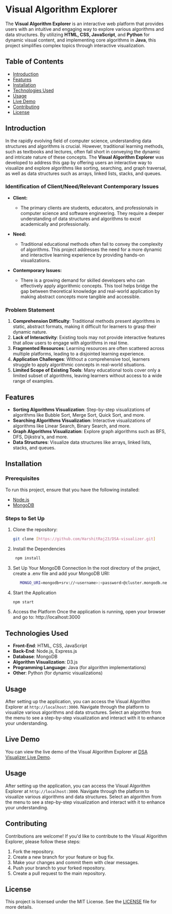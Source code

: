 # Visual Algorithm Explorer

The **Visual Algorithm Explorer** is an interactive web platform that provides users with an intuitive and engaging way to explore various algorithms and data structures. By utilizing **HTML, CSS, JavaScript**, and **Python** for dynamic visual content, and implementing core algorithms in **Java**, this project simplifies complex topics through interactive visualization.

## Table of Contents
- [Introduction](#introduction)
- [Features](#features)
- [Installation](#installation)
- [Technologies Used](#technologies-used)
- [Usage](#usage)
- [Live Demo](#live-demo)
- [Contributing](#contributing)
- [License](#license)

## Introduction

In the rapidly evolving field of computer science, understanding data structures and algorithms is crucial. However, traditional learning methods, such as textbooks and lectures, often fall short in conveying the dynamic and intricate nature of these concepts. The **Visual Algorithm Explorer** was developed to address this gap by offering users an interactive way to visualize and explore algorithms like sorting, searching, and graph traversal, as well as data structures such as arrays, linked lists, stacks, and queues.

### Identification of Client/Need/Relevant Contemporary Issues

- **Client:** 
  - The primary clients are students, educators, and professionals in computer science and software engineering. They require a deeper understanding of data structures and algorithms to excel academically and professionally.
  
- **Need:** 
  - Traditional educational methods often fail to convey the complexity of algorithms. This project addresses the need for a more dynamic and interactive learning experience by providing hands-on visualizations.

- **Contemporary Issues:** 
  - There is a growing demand for skilled developers who can effectively apply algorithmic concepts. This tool helps bridge the gap between theoretical knowledge and real-world application by making abstract concepts more tangible and accessible.

### Problem Statement

1. **Comprehension Difficulty**: Traditional methods present algorithms in static, abstract formats, making it difficult for learners to grasp their dynamic nature.
2. **Lack of Interactivity**: Existing tools may not provide interactive features that allow users to engage with algorithms in real time.
3. **Fragmented Resources**: Learning resources are often scattered across multiple platforms, leading to a disjointed learning experience.
4. **Application Challenges**: Without a comprehensive tool, learners struggle to apply algorithmic concepts in real-world situations.
5. **Limited Scope of Existing Tools**: Many educational tools cover only a limited subset of algorithms, leaving learners without access to a wide range of examples.

## Features

- **Sorting Algorithms Visualization**: Step-by-step visualizations of algorithms like Bubble Sort, Merge Sort, Quick Sort, and more.
- **Searching Algorithms Visualization**: Interactive visualizations of algorithms like Linear Search, Binary Search, and more.
- **Graph Algorithms Visualization**: Explore graph algorithms such as BFS, DFS, Dijkstra's, and more.
- **Data Structures**: Visualize data structures like arrays, linked lists, stacks, and queues.

## Installation

### Prerequisites
To run this project, ensure that you have the following installed:
- [Node.js](https://nodejs.org/en/)
- [MongoDB](https://www.mongodb.com/)

### Steps to Set Up
1. Clone the repository:
   ```bash
   git clone [https://github.com/HarshitRaj23/DSA-visualizer.git]

2. Install the Dependencies
   ```bash
    npm install

3. Set Up Your MongoDB Connection
   In the root directory of the project, create a .env file and add your MongoDB URI:
   ```bash
      MONGO_URI=mongodb+srv://<username>:<password>@cluster.mongodb.net/userDB
   
4. Start the Application
   ```bash
   npm start

5. Access the Platform
Once the application is running, open your browser and go to: http://localhost:3000

## Technologies Used

- **Front-End**: HTML, CSS, JavaScript
- **Back-End**: Node.js, Express.js
- **Database**: MongoDB
- **Algorithm Visualization**: D3.js
- **Programming Language**: Java (for algorithm implementations)
- **Other**: Python (for dynamic visualizations)

## Usage

After setting up the application, you can access the Visual Algorithm Explorer at `http://localhost:3000`. Navigate through the platform to visualize various algorithms and data structures. Select an algorithm from the menu to see a step-by-step visualization and interact with it to enhance your understanding.

## Live Demo

You can view the live demo of the Visual Algorithm Explorer at [DSA Visualizer Live Demo](https://dsa-visualizer-m562.onrender.com).

## Usage

After setting up the application, you can access the Visual Algorithm Explorer at `http://localhost:3000`. Navigate through the platform to visualize various algorithms and data structures. Select an algorithm from the menu to see a step-by-step visualization and interact with it to enhance your understanding.

## Contributing

Contributions are welcome! If you'd like to contribute to the Visual Algorithm Explorer, please follow these steps:

1. Fork the repository.
2. Create a new branch for your feature or bug fix.
3. Make your changes and commit them with clear messages.
4. Push your branch to your forked repository.
5. Create a pull request to the main repository.

## License

This project is licensed under the MIT License. See the [LICENSE](LICENSE) file for more details.
